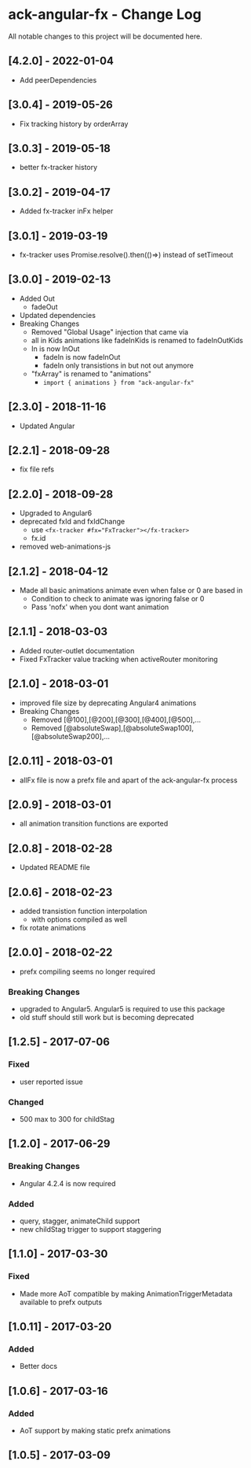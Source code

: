 # ack-angular-fx - Change Log
All notable changes to this project will be documented here.

## [4.2.0] - 2022-01-04
- Add peerDependencies

## [3.0.4] - 2019-05-26
- Fix tracking history by orderArray

## [3.0.3] - 2019-05-18
- better fx-tracker history

## [3.0.2] - 2019-04-17
- Added fx-tracker inFx helper

## [3.0.1] - 2019-03-19
- fx-tracker uses Promise.resolve().then(()=>) instead of setTimeout

## [3.0.0] - 2019-02-13
- Added Out
  - fadeOut
- Updated dependencies
- Breaking Changes
  - Removed "Global Usage" injection that came via 
  - all in Kids animations like fadeInKids is renamed to fadeInOutKids
  - In is now InOut
    - fadeIn is now fadeInOut
    - fadeIn only transistions in but not out anymore
  - "fxArray" is renamed to "animations"
    - `import { animations } from "ack-angular-fx"`

## [2.3.0] - 2018-11-16
- Updated Angular

## [2.2.1] - 2018-09-28
- fix file refs

## [2.2.0] - 2018-09-28
- Upgraded to Angular6
- deprecated fxId and fxIdChange
  - use `<fx-tracker #fx="FxTracker"></fx-tracker>`
  - fx.id
- removed web-animations-js

## [2.1.2] - 2018-04-12
- Made all basic animations animate even when false or 0 are based in
  - Condition to check to animate was ignoring false or 0
  - Pass 'nofx' when you dont want animation

## [2.1.1] - 2018-03-03
- Added router-outlet documentation
- Fixed FxTracker value tracking when activeRouter monitoring

## [2.1.0] - 2018-03-01
- improved file size by deprecating Angular4 animations
- Breaking Changes
  - Removed [@100],[@200],[@300],[@400],[@500],...
  - Removed [@absoluteSwap],[@absoluteSwap100],[@absoluteSwap200],...

## [2.0.11] - 2018-03-01
- allFx file is now a prefx file and apart of the ack-angular-fx process

## [2.0.9] - 2018-03-01
- all animation transition functions are exported

## [2.0.8] - 2018-02-28
- Updated README file

## [2.0.6] - 2018-02-23
- added transistion function interpolation
  - with options compiled as well
- fix rotate animations

## [2.0.0] - 2018-02-22
- prefx compiling seems no longer required
### Breaking Changes
- upgraded to Angular5. Angular5 is required to use this package
- old stuff should still work but is becoming deprecated

## [1.2.5] - 2017-07-06
### Fixed
- user reported issue
### Changed
- 500 max to 300 for childStag

## [1.2.0] - 2017-06-29
### Breaking Changes
- Angular 4.2.4 is now required
### Added
- query, stagger, animateChild support
- new childStag trigger to support staggering

## [1.1.0] - 2017-03-30
### Fixed
- Made more AoT compatible by making AnimationTriggerMetadata available to prefx outputs

## [1.0.11] - 2017-03-20
### Added
- Better docs

## [1.0.6] - 2017-03-16
### Added
- AoT support by making static prefx animations

## [1.0.5] - 2017-03-09
